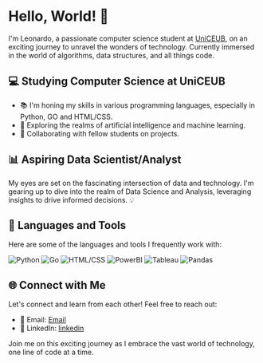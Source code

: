 # Hello, World! 👋

I'm Leonardo, a passionate computer science student at [UniCEUB](https://www.uniceub.br/), on an exciting journey to unravel the wonders of technology. Currently immersed in the world of algorithms, data structures, and all things code.

## 💻 Studying Computer Science at UniCEUB

- 📚 I'm honing my skills in various programming languages, especially in Python, GO and HTML/CSS.
- 🧠 Exploring the realms of artificial intelligence and machine learning.
- 🤝 Collaborating with fellow students on projects.

## 📊 Aspiring Data Scientist/Analyst

My eyes are set on the fascinating intersection of data and technology. I'm gearing up to dive into the realm of Data Science and Analysis, leveraging insights to drive informed decisions. 💡

## 🚀 Languages and Tools

Here are some of the languages and tools I frequently work with:

![Python](https://img.shields.io/badge/Python-3776AB?style=for-the-badge&logo=python&logoColor=white)
![Go](https://img.shields.io/badge/Go-00ADD8?style=for-the-badge&logo=go&logoColor=white)
![HTML/CSS](https://img.shields.io/badge/HTML/CSS-E34F26?style=for-the-badge&logo=html5&logoColor=white)
![PowerBI](https://img.shields.io/badge/PowerBI-F2C811?style=for-the-badge&logo=powerbi&logoColor=black)
![Tableau](https://img.shields.io/badge/Tableau-E97627?style=for-the-badge&logo=tableau&logoColor=white)
![Pandas](https://img.shields.io/badge/Pandas-150458?style=for-the-badge&logo=pandas&logoColor=white)

## 🌐 Connect with Me

Let's connect and learn from each other! Feel free to reach out:

- 📧 Email: [Email](leonardoareiasrodovalho@gmail.com)
- 🔗 LinkedIn: [linkedin](https://www.linkedin.com/in/leonardo-areias-b2a421202/)

Join me on this exciting journey as I embrace the vast world of technology, one line of code at a time. 
